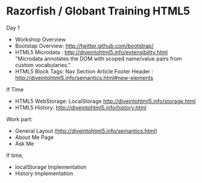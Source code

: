 Razorfish / Globant Training HTML5
==============

Day 1 

* Workshop Overview  
* Bootstap Overview: http://twitter.github.com/bootstrap/
* HTML5 Microdata : http://diveintohtml5.info/extensibility.html "Microdata annotates the DOM with scoped name/value pairs from custom vocabularies."
* HTML5 Block Tags: Nav Section Article Footer Header : http://diveintohtml5.info/semantics.html#new-elements

If Time 

* HTML5 WebStorage: LocalStorage http://diveintohtml5.info/storage.html
* HTML5 History: http://diveintohtml5.info/history.html

Work part:

* General Layout (http://diveintohtml5.info/semantics.html)
* About Me Page
* Ask Me 

If time, 
* localStorage Implementation
* History Implementation
